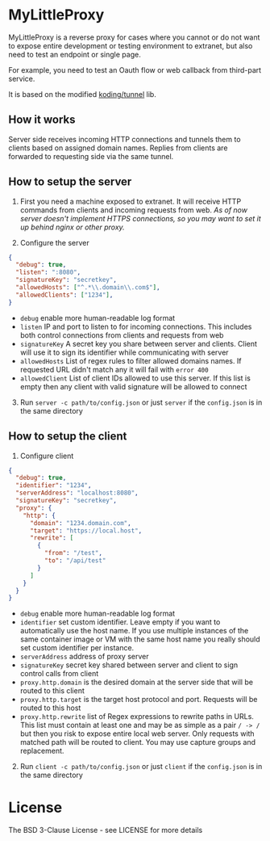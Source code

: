 # MyLittleProxy

MyLittleProxy is a reverse proxy for cases where you cannot or do not want to expose entire development or testing environment to extranet, but also need to test an endpoint or single page.

For example, you need to test an Oauth flow or web callback from third-part service.

It is based on the modified [koding/tunnel](https://github.com/koding/tunnel) lib. 
## How it works
Server side receives incoming HTTP connections and tunnels them to clients based on assigned domain names. Replies from clients are forwarded to requesting side via the same tunnel. 


## How to setup the server
1. First you need a machine exposed to extranet. It will receive HTTP commands from clients and incoming requests from web.
_As of now server doesn't implement HTTPS connections, so you may want to set it up behind nginx or other proxy._

2. Configure the server
```json
{
  "debug": true,
  "listen": ":8080",
  "signatureKey": "secretkey",
  "allowedHosts": ["^.*\\.domain\\.com$"],
  "allowedClients": ["1234"],
}
```
* `debug` enable more human-readable log format
* `listen` IP and port to listen to for incoming connections. This includes both control connections from clients and requests from web
* `signatureKey` A secret key you share between server and clients. Client will use it to sign its identifier while communicating with server
* `allowedHosts` List of regex rules to filter allowed domains names. If requested URL didn't match any it will fail with `error 400`
* `allowedClient` List of client IDs allowed to use this server. If this list is empty then any client with valid signature will be allowed to connect

3. Run `server -c path/to/config.json` or just `server` if the `config.json` is in the same directory

## How to setup the client
1. Configure client
```json
{
  "debug": true,
  "identifier": "1234",
  "serverAddress": "localhost:8080",
  "signatureKey": "secretkey",
  "proxy": {
    "http": {
      "domain": "1234.domain.com",
      "target": "https://local.host",
      "rewrite": [
        {
          "from": "/test",
          "to": "/api/test"
        }
      ]
    }
  }
}
```
* `debug` enable more human-readable log format
* `identifier` set custom identifier. Leave empty if you want to automatically use the host name. If you use multiple instances of the same container image or VM with the same host name you really should set custom identifier per instance.
* `serverAddress` address of proxy server
* `signatureKey` secret key shared between server and client to sign control calls from client
* `proxy.http.domain` is the desired domain at the server side that will be routed to this client
* `proxy.http.target` is the target host protocol and port. Requests will be routed to this host
* `proxy.http.rewrite` list of Regex expressions to rewrite paths in URLs. This list must contain at least one and may be as simple as a pair `/ -> /` but then you risk to expose entire local web server. Only requests with matched path will be routed to client. You may use capture groups and replacement.

2. Run `client -c path/to/config.json` or just `client` if the `config.json` is in the same directory




# License

The BSD 3-Clause License - see LICENSE for more details
